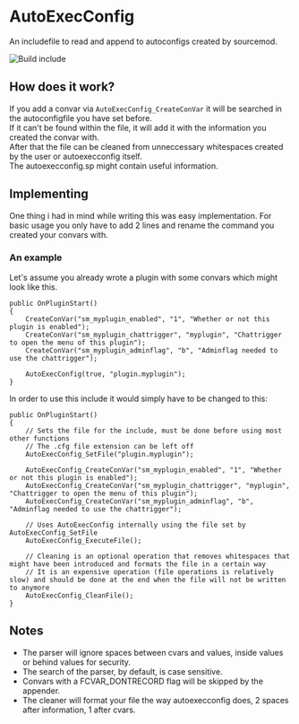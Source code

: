 # AutoExecConfig  
An includefile to read and append to autoconfigs created by sourcemod.  

![Build include](https://github.com/Impact123/AutoExecConfig/workflows/Build%20include/badge.svg)

## How does it work?
If you add a convar via `AutoExecConfig_CreateConVar` it will be searched in the autoconfigfile you have set before.  
If it can't be found within the file, it will add it with the information you created the convar with.  
After that the file can be cleaned from unneccessary whitespaces created by the user or autoexecconfig itself.  
The autoexecconfig.sp might contain useful information.  



## Implementing
One thing i had in mind while writing this was easy implementation. For basic usage you only have to add 2 lines and rename the command you created your convars with.  

### An example

Let's assume you already wrote a plugin with some convars which might look like this.

```SourcePawn
public OnPluginStart()
{
	CreateConVar("sm_myplugin_enabled", "1", "Whether or not this plugin is enabled");
	CreateConVar("sm_myplugin_chattrigger", "myplugin", "Chattrigger to open the menu of this plugin");
	CreateConVar("sm_myplugin_adminflag", "b", "Adminflag needed to use the chattrigger");
	
	AutoExecConfig(true, "plugin.myplugin");
}
```

In order to use this include it would simply have to be changed to this:  

```SourcePawn
public OnPluginStart()
{
	// Sets the file for the include, must be done before using most other functions
	// The .cfg file extension can be left off
	AutoExecConfig_SetFile("plugin.myplugin");
	
	AutoExecConfig_CreateConVar("sm_myplugin_enabled", "1", "Whether or not this plugin is enabled");
	AutoExecConfig_CreateConVar("sm_myplugin_chattrigger", "myplugin", "Chattrigger to open the menu of this plugin");
	AutoExecConfig_CreateConVar("sm_myplugin_adminflag", "b", "Adminflag needed to use the chattrigger");
	
	// Uses AutoExecConfig internally using the file set by AutoExecConfig_SetFile
	AutoExecConfig_ExecuteFile();
	
	// Cleaning is an optional operation that removes whitespaces that might have been introduced and formats the file in a certain way
	// It is an expensive operation (file operations is relatively slow) and should be done at the end when the file will not be written to anymore
	AutoExecConfig_CleanFile();
}
```
    
## Notes
* The parser will ignore spaces between cvars and values, inside values or behind values for security.  
* The search of the parser, by default, is case sensitive.
* Convars with a FCVAR_DONTRECORD flag will be skipped by the appender.
* The cleaner will format your file the way autoexecconfig does, 2 spaces after information, 1 after cvars.
